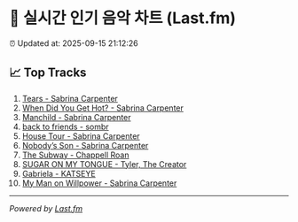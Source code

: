 # 🎵 실시간 인기 음악 차트 (Last.fm)

⏰ Updated at: 2025-09-15 21:12:26

## 📈 Top Tracks

1. [Tears - Sabrina Carpenter](https://www.last.fm/music/Sabrina+Carpenter/_/Tears)
2. [When Did You Get Hot? - Sabrina Carpenter](https://www.last.fm/music/Sabrina+Carpenter/_/When+Did+You+Get+Hot%3F)
3. [Manchild - Sabrina Carpenter](https://www.last.fm/music/Sabrina+Carpenter/_/Manchild)
4. [back to friends - sombr](https://www.last.fm/music/sombr/_/back+to+friends)
5. [House Tour - Sabrina Carpenter](https://www.last.fm/music/Sabrina+Carpenter/_/House+Tour)
6. [Nobody’s Son - Sabrina Carpenter](https://www.last.fm/music/Sabrina+Carpenter/_/Nobody%E2%80%99s+Son)
7. [The Subway - Chappell Roan](https://www.last.fm/music/Chappell+Roan/_/The+Subway)
8. [SUGAR ON MY TONGUE - Tyler, The Creator](https://www.last.fm/music/Tyler,+The+Creator/_/SUGAR+ON+MY+TONGUE)
9. [Gabriela - KATSEYE](https://www.last.fm/music/KATSEYE/_/Gabriela)
10. [My Man on Willpower - Sabrina Carpenter](https://www.last.fm/music/Sabrina+Carpenter/_/My+Man+on+Willpower)

---
*Powered by [Last.fm](https://www.last.fm)*
